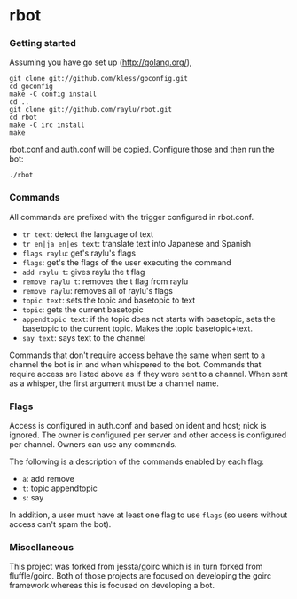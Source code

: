 rbot
======================

### Getting started

Assuming you have go set up (http://golang.org/),

	git clone git://github.com/kless/goconfig.git
	cd goconfig
	make -C config install
	cd ..
	git clone git://github.com/raylu/rbot.git
	cd rbot
	make -C irc install
	make

rbot.conf and auth.conf will be copied. Configure those and then run the bot:

	./rbot

### Commands

All commands are prefixed with the trigger configured in rbot.conf.

- `tr text`: detect the language of text
- `tr en|ja en|es text`: translate text into Japanese and Spanish
- `flags raylu`: get's raylu's flags
- `flags`: get's the flags of the user executing the command
- `add raylu t`: gives raylu the t flag
- `remove raylu t`: removes the t flag from raylu
- `remove raylu`: removes all of raylu's flags
- `topic text`: sets the topic and basetopic to text
- `topic`: gets the current basetopic
- `appendtopic text`: if the topic does not starts with basetopic, sets the basetopic to the current topic. Makes the topic basetopic+text.
- `say text`: says text to the channel

Commands that don't require access behave the same when sent to a channel the bot is in and when whispered to the bot. Commands that require access are listed above as if they were sent to a channel. When sent as a whisper, the first argument must be a channel name.

### Flags

Access is configured in auth.conf and based on ident and host; nick is ignored. The owner is configured per server and other access is configured per channel. Owners can use any commands.

The following is a description of the commands enabled by each flag:

- `a`: add remove
- `t`: topic appendtopic
- `s`: say

In addition, a user must have at least one flag to use `flags` (so users without access can't spam the bot).

### Miscellaneous

This project was forked from jessta/goirc which is in turn forked from fluffle/goirc. Both of those projects are focused on developing the goirc framework whereas this is focused on developing a bot.
